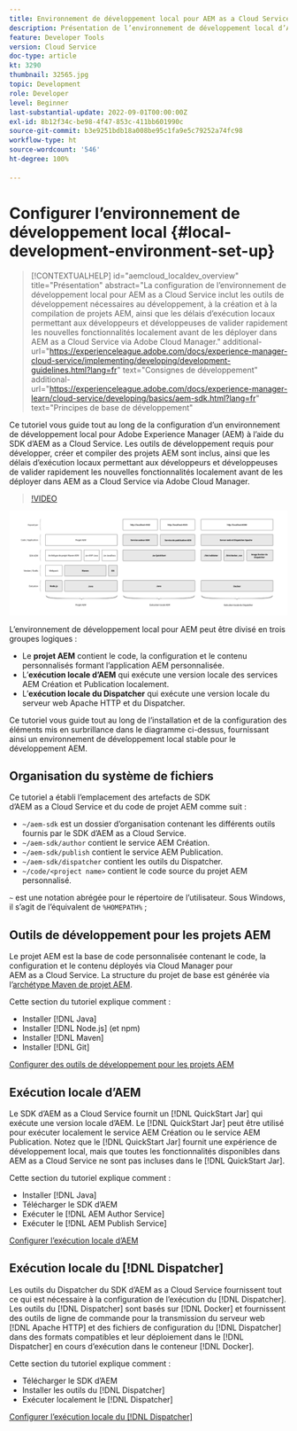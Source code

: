 ```yaml
---
title: Environnement de développement local pour AEM as a Cloud Service
description: Présentation de l’environnement de développement local d’Adobe Experience Manager (AEM).
feature: Developer Tools
version: Cloud Service
doc-type: article
kt: 3290
thumbnail: 32565.jpg
topic: Development
role: Developer
level: Beginner
last-substantial-update: 2022-09-01T00:00:00Z
exl-id: 8b12f34c-be98-4f47-853c-411bb601990c
source-git-commit: b3e9251bdb18a008be95c1fa9e5c79252a74fc98
workflow-type: ht
source-wordcount: '546'
ht-degree: 100%

---
```


# Configurer l’environnement de développement local {#local-development-environment-set-up}

>[!CONTEXTUALHELP]
>id="aemcloud_localdev_overview"
>title="Présentation"
>abstract="La configuration de l’environnement de développement local pour AEM as a Cloud Service inclut les outils de développement nécessaires au développement, à la création et à la compilation de projets AEM, ainsi que les délais d’exécution locaux permettant aux développeurs et développeuses de valider rapidement les nouvelles fonctionnalités localement avant de les déployer dans AEM as a Cloud Service via Adobe Cloud Manager."
>additional-url="https://experienceleague.adobe.com/docs/experience-manager-cloud-service/implementing/developing/development-guidelines.html?lang=fr" text="Consignes de développement"
>additional-url="https://experienceleague.adobe.com/docs/experience-manager-learn/cloud-service/developing/basics/aem-sdk.html?lang=fr" text="Principes de base de développement"

Ce tutoriel vous guide tout au long de la configuration d’un environnement de développement local pour Adobe Experience Manager (AEM) à l’aide du SDK d’AEM as a Cloud Service. Les outils de développement requis pour développer, créer et compiler des projets AEM sont inclus, ainsi que les délais d’exécution locaux permettant aux développeurs et développeuses de valider rapidement les nouvelles fonctionnalités localement avant de les déployer dans AEM as a Cloud Service via Adobe Cloud Manager.

>[!VIDEO](https://video.tv.adobe.com/v/32565?quality=12&learn=on)

![Pile technologique de l’environnement de développement local d’AEM as a Cloud Service.](./assets/overview/aem-sdk-technology-stack.png)

L’environnement de développement local pour AEM peut être divisé en trois groupes logiques :

+ Le __projet AEM__ contient le code, la configuration et le contenu personnalisés formant l’application AEM personnalisée.
+ L’__exécution locale d’AEM__ qui exécute une version locale des services AEM Création et Publication localement.
+ L’__exécution locale du Dispatcher__ qui exécute une version locale du serveur web Apache HTTP et du Dispatcher.

Ce tutoriel vous guide tout au long de l’installation et de la configuration des éléments mis en surbrillance dans le diagramme ci-dessus, fournissant ainsi un environnement de développement local stable pour le développement AEM.

## Organisation du système de fichiers

Ce tutoriel a établi l’emplacement des artefacts de SDK d’AEM as a Cloud Service et du code de projet AEM comme suit :

+ `~/aem-sdk` est un dossier d’organisation contenant les différents outils fournis par le SDK d’AEM as a Cloud Service.
+ `~/aem-sdk/author` contient le service AEM Création.
+ `~/aem-sdk/publish` contient le service AEM Publication.
+ `~/aem-sdk/dispatcher` contient les outils du Dispatcher.
+ `~/code/<project name>` contient le code source du projet AEM personnalisé.

`~` est une notation abrégée pour le répertoire de l’utilisateur. Sous Windows, il s’agit de l’équivalent de `%HOMEPATH%` ;

## Outils de développement pour les projets AEM

Le projet AEM est la base de code personnalisée contenant le code, la configuration et le contenu déployés via Cloud Manager pour AEM as a Cloud Service. La structure du projet de base est générée via l’[archétype Maven de projet AEM](https://github.com/adobe/aem-project-archetype).

Cette section du tutoriel explique comment :

+ Installer [!DNL Java]
+ Installer [!DNL Node.js] (et npm)
+ Installer [!DNL Maven]
+ Installer [!DNL Git]

[Configurer des outils de développement pour les projets AEM](./development-tools.md)

## Exécution locale d’AEM

Le SDK d’AEM as a Cloud Service fournit un [!DNL QuickStart Jar] qui exécute une version locale d’AEM. Le [!DNL QuickStart Jar] peut être utilisé pour exécuter localement le service AEM Création ou le service AEM Publication. Notez que le [!DNL QuickStart Jar] fournit une expérience de développement local, mais que toutes les fonctionnalités disponibles dans AEM as a Cloud Service ne sont pas incluses dans le [!DNL QuickStart Jar].

Cette section du tutoriel explique comment :

+ Installer [!DNL Java]
+ Télécharger le SDK d’AEM
+ Exécuter le [!DNL AEM Author Service]
+ Exécuter le [!DNL AEM Publish Service]

[Configurer l’exécution locale d’AEM](./aem-runtime.md)

## Exécution locale du [!DNL Dispatcher]

Les outils du Dispatcher du SDK d’AEM as a Cloud Service fournissent tout ce qui est nécessaire à la configuration de l’exécution du [!DNL Dispatcher]. Les outils du [!DNL Dispatcher] sont basés sur [!DNL Docker] et fournissent des outils de ligne de commande pour la transmission du serveur web [!DNL Apache HTTP] et des fichiers de configuration du [!DNL Dispatcher] dans des formats compatibles et leur déploiement dans le [!DNL Dispatcher] en cours d’exécution dans le conteneur [!DNL Docker].

Cette section du tutoriel explique comment :

+ Télécharger le SDK d’AEM
+ Installer les outils du [!DNL Dispatcher]
+ Exécuter localement le [!DNL Dispatcher]

[Configurer l’exécution locale du  [!DNL Dispatcher] ](./dispatcher-tools.md)
